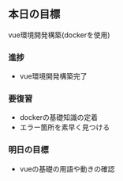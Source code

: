 ## 本日の目標
vue環境開発構築(dockerを使用)
### 進捗
 - vue環境開発構築完了
### 要復習
 - dockerの基礎知識の定着
 - エラー箇所を素早く見つける
### 明日の目標
 - vueの基礎の用語や動きの確認
